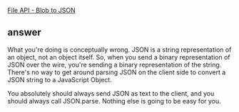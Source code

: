[File API - Blob to JSON](http://stackoverflow.com/questions/12786818/file-api-blob-to-json)


## answer

What you're doing is conceptually wrong. JSON is a string representation of an object, not an object itself. So, when you send a binary representation of JSON over the wire, you're sending a binary representation of the string. There's no way to get around parsing JSON on the client side to convert a JSON string to a JavaScript Object.

You absolutely should always send JSON as text to the client, and you should always call JSON.parse. Nothing else is going to be easy for you.
